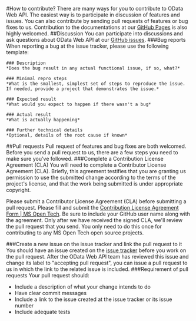 #How to contribute?
There are many ways for you to contribute to OData Web API.  The easiest way is to participate in discussion of features and issues.  You can also contribute by sending pull requests of features or bug fixes to us.  Contribution to the documentations at our [GitHub Pages](http://odata.github.io/WebApi/) is also highly welcomed. 
##Discussion
You can participate into discussions and ask questions about OData Web API at our [GitHub issues](https://github.com/OData/WebApi/issues). 
###Bug reports
When reporting a bug at the issue tracker, please use the following template:
```
### Description
*Does the bug result in any actual functional issue, if so, what?*  

### Minimal repro steps
*What is the smallest, simplest set of steps to reproduce the issue. If needed, provide a project that demonstrates the issue.*  

### Expected result
*What would you expect to happen if there wasn't a bug*  

### Actual result
*What is actually happening*  

### Further technical details
*Optional, details of the root cause if known*  
```

##Pull requests
Pull request of features and bug fixes are both welcomed. Before you send a pull request to us, there are a few steps you need to make sure you've followed. 
###Complete a Contribution License Agreement (CLA)
You will need to complete a Contributor License Agreement (CLA). Briefly, this agreement testifies that you are granting us permission to use the submitted change according to the terms of the project's license, and that the work being submitted is under appropriate copyright.

Please submit a Contributor License Agreement (CLA) before submitting a pull request. Please fill and submit the [Contribution License Agreement Form | MS Open Tech](https://cla.msopentech.com/). Be sure to include your GitHub user name along with the agreement. Only after we have received the signed CLA, we'll review the pull request that you send. You only need to do this once for contributing to any MS Open Tech open source projects. 

###Create a new issue on the issue tracker and link the pull request to it
You should have an issue created on the [issue tracker](https://github.com/OData/WebApi/issues) before you work on the pull request. After the OData Web API team has reviewed this issue and change its label to "accepting pull request", you can issue a pull request to us in which the link to the related issue is included.
###Requirement of pull requests
Your pull request should:

 - Include a description of what your change intends to do
 - Have clear commit messages
 - Include a link to the issue created at the issue tracker or its issue number
 - Include adequate tests
